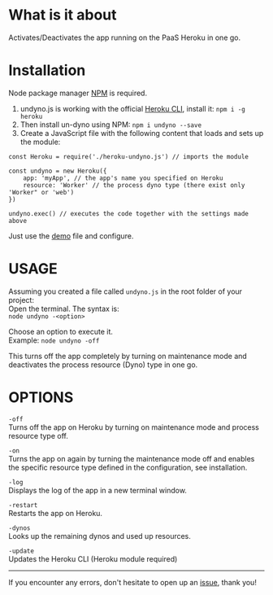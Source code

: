 # What is it about<br>
Activates/Deactivates the app running on the PaaS Heroku in one go. 

# Installation<br>
Node package manager [NPM](https://nodejs.org/en/download/) is required.

1. undyno.js is working with the official [Heroku CLI](https://devcenter.heroku.com/articles/heroku-cli), install it: `npm i -g heroku`
2. Then install un-dyno using NPM: `npm i undyno --save`
3. Create a JavaScript file with the following content that loads and sets up the module:
```
const Heroku = require('./heroku-undyno.js') // imports the module

const undyno = new Heroku({
    app: 'myApp', // the app's name you specified on Heroku
    resource: 'Worker' // the process dyno type (there exist only 'Worker" or 'web')
})

undyno.exec() // executes the code together with the settings made above
```
Just use the [demo](https://github.com/thielicious/HerokuSwitch/demo.js) file and configure.

# USAGE<br>
Assuming you created a file called `undyno.js` in the root folder of your project:<br>
Open the terminal. The syntax is:<br>
`node undyno -<option>`

Choose an option to execute it.<br>
Example: `node undyno -off`

This turns off the app completely by turning on maintenance mode and deactivates the process resource (Dyno) type in one go.

# OPTIONS<br>
`-off`<br>
Turns off the app on Heroku by turning on maintenance mode and process resource type off.

`-on`<br>
Turns the app on again by turning the maintenance mode off and enables the specific resource type defined in the configuration, see installation.

`-log`<br>
Displays the log of the app in a new terminal window.

`-restart`<br>
Restarts the app on Heroku.

`-dynos`<br>
Looks up the remaining dynos and used up resources.

`-update`<br>
Updates the Heroku CLI (Heroku module required)

-----

If you encounter any errors, don't hesitate to open up an [issue](https://github.com/thielicious/HerokuSwitch/issues), thank you!